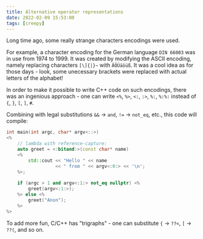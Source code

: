 ```yaml
---
title: Alternative operator representations
date: 2022-02-09 15:53:00
tags: [creepy]
---
```


Long time ago, some really strange characters encodings were used.

For example, a character encoding for the German language `DIN 66003` was in use from 1974 to 1999. It was created by modifying the ASCII encoding, namely replacing characters `[\]{|}~` with `ÄÖÜäöüß`. It was a cool idea as for those days - look, some unecessary brackets were replaced with actual letters of the alphabet!

In order to make it possible to write C++ code on such encodings, there was an ingenious approach - one can write `<%`, `%>`, `<:`, `:>`, `%:`, `%:%:` instead of `{`, `}`, `[`, `]`, `#`.


Combining with legal substitutions `&&` -> `and`, `!=` -> `not_eq`, etc., this code will compile:
```c++
int main(int argc, char* argv<::>) 
<%
    // lambda with reference-capture:
    auto greet = <:bitand:>(const char* name)
    <%
        std::cout << "Hello " << name
                  << " from " << argv<:0:> << '\n';
    %>;
 
    if (argc > 1 and argv<:1:> not_eq nullptr) <%
        greet(argv<:1:>);
    %> else <%
        greet("Anon");
    %>
%>
```

To add more fun, C/C++ has "trigraphs" - one can substitute `{` -> `??<`, `[` -> `??(`, and so on.
